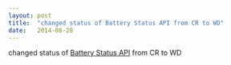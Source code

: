 ```yaml
---
layout: post
title:  "changed status of Battery Status API from CR to WD"
date:   2014-08-28
---
```


changed status of [Battery Status API](/spec/battery-status) from CR to WD

